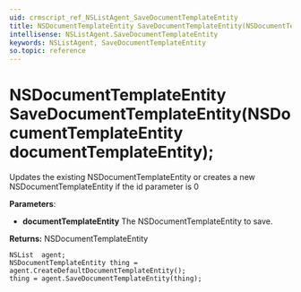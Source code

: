 ```yaml
---
uid: crmscript_ref_NSListAgent_SaveDocumentTemplateEntity
title: NSDocumentTemplateEntity SaveDocumentTemplateEntity(NSDocumentTemplateEntity documentTemplateEntity);
intellisense: NSListAgent.SaveDocumentTemplateEntity
keywords: NSListAgent, SaveDocumentTemplateEntity
so.topic: reference
---
```


# NSDocumentTemplateEntity SaveDocumentTemplateEntity(NSDocumentTemplateEntity documentTemplateEntity);

Updates the existing NSDocumentTemplateEntity or creates a new NSDocumentTemplateEntity if the id parameter is 0

**Parameters**:
 - **documentTemplateEntity** The NSDocumentTemplateEntity to save.

**Returns:** NSDocumentTemplateEntity

```crmscript
NSList  agent;
NSDocumentTemplateEntity thing = agent.CreateDefaultDocumentTemplateEntity();
thing = agent.SaveDocumentTemplateEntity(thing);
```

